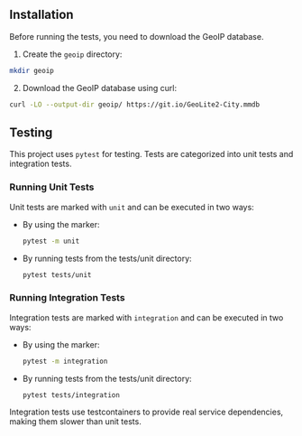 ## Installation

Before running the tests, you need to download the GeoIP database.

1. Create the `geoip` directory:
```sh
mkdir geoip
```

2. Download the GeoIP database using curl:
```sh
curl -LO --output-dir geoip/ https://git.io/GeoLite2-City.mmdb
```

## Testing

This project uses `pytest` for testing. Tests are categorized into unit tests and integration tests.

### Running Unit Tests
Unit tests are marked with `unit` and can be executed in two ways:
- By using the marker:
  ```sh
  pytest -m unit
  ```
- By running tests from the tests/unit directory:
  ```sh
  pytest tests/unit
  ```

### Running Integration Tests
Integration tests are marked with `integration` and can be executed in two ways:
- By using the marker:
  ```sh
  pytest -m integration
  ```
- By running tests from the tests/unit directory:
  ```sh
  pytest tests/integration
  ```
Integration tests use testcontainers to provide real service dependencies, making them slower than unit tests.